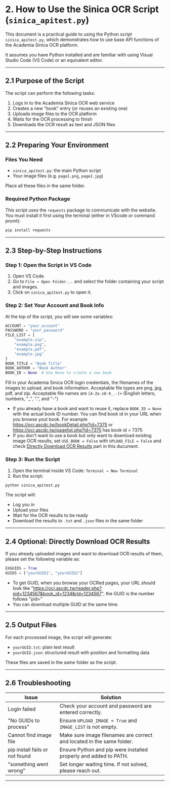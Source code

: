 # 2. How to Use the Sinica OCR Script (`sinica_apitest.py`)

This document is a practical guide to using the Python script `sinica_apitest.py`, which demonstrates how to use base API functions of the Academia Sinica OCR platform.

It assumes you have Python installed and are familiar with using Visual Studio Code (VS Code) or an equivalent editor.

---

## 2.1 Purpose of the Script

The script can perform the following tasks:

1. Logs in to the Academia Sinica OCR web service
2. Creates a new "book" entry (or reuses an existing one)
3. Uploads image files to the OCR platform
4. Waits for the OCR processing to finish
5. Downloads the OCR result as text and JSON files

---

## 2.2 Preparing Your Environment

### Files You Need

* `sinica_apitest.py`: the main Python script
* Your image files (e.g. `page1.png`, `page2.jpg`)

Place all these files in the same folder.

### Required Python Package

This script uses the `requests` package to communicate with the website. You must install it first using the terminal (either in VScode or command promt):

```bash
pip install requests
```

---

## 2.3 Step-by-Step Instructions

### Step 1: Open the Script in VS Code

1. Open VS Code.
2. Go to `File → Open Folder...` and select the folder containing your script and images.
3. Click on `sinica_apitest.py` to open it.

### Step 2: Set Your Account and Book Info

At the top of the script, you will see some variables:

```python
ACCOUNT = "your_account"
PASSWORD = "your_password"
FILE_LIST = [
    "example.zip",
    "example.png",
    "example.pdf",
    "example.jpg"
]
BOOK_TITLE = "Book Title"
BOOK_AUTHOR = "Book Author"
BOOK_ID = None  # Use None to create a new book
```

Fill in your Academia Sinica OCR login credentials, the filenames of the images to upload, and book information. Acceptable file types are png, jpg, pdf, and zip. Acceptable file names are `[A-Za-z0-9_.-]+` (English letters, numbers, "_", ".", and "-")

* If you already have a book and want to reuse it, replace `BOOK_ID = None` with the actual book ID number. You can find book id in your URL when you browse yout book. For example https://ocr.ascdc.tw/bookDetail.php?id=7375 or https://ocr.ascdc.tw/pagelist.php?id=7375 has book id = 7375
* If you don't want to use a book but only want to download existing image OCR results, set `USE_BOOK = False` with `UPLOAD_FILE = False` and check [Directly Download OCR Results](#24-optional-directly-download-ocr-results) part in this ducument.

### Step 3: Run the Script

1. Open the terminal inside VS Code: `Terminal → New Terminal`
2. Run the script:

```bash
python sinica_apitest.py
```

The script will:

* Log you in
* Upload your files
* Wait for the OCR results to be ready
* Download the results to `.txt` and `.json` files in the same folder

---

## 2.4 Optional: Directly Download OCR Results 

If you already uploaded images and want to download OCR results of them, please set the following variable as:

```python
EXGUIDS = True
GUIDS = ["yourGUID1", "yourGUID2"]
```
* To get GUID, when you browse your OCRed pages, your URL should look like "https://ocr.ascdc.tw/reader.php?pid=1234567&book_id=1234&rid=1234567", the GUID is the number follows "pid="
* You can download multiple GUID at the same time.


---

## 2.5 Output Files

For each processed image, the script will generate:

* `yourGUID.txt`: plain text result
* `yourGUID.json`: structured result with position and formatting data

These files are saved in the same folder as the script.

---

## 2.6 Troubleshooting

| Issue                          | Solution                                                              |
| ------------------------------ | --------------------------------------------------------------------- |
| Login failed                   | Check your account and password are entered correctly.                |
| "No GUIDs to process"          | Ensure `UPLOAD_IMAGE = True` and `IMAGE_LIST` is not empty.           |
| Cannot find image file         | Make sure image filenames are correct and located in the same folder. |
| pip install fails or not found | Ensure Python and pip were installed properly and added to PATH.      |
| "something went wrong"                  | Set longer waiting time. If not solved, please reach out. 
---

